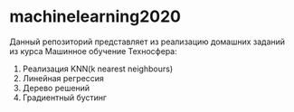 # machinelearning2020
Данный репозиторий представляет из реализацию домашних заданий из курса Машинное обучение Техносфера:
1) Реализация KNN(k nearest neighbours)
2) Линейная регрессия
3) Дерево решений
4) Градиентный бустинг
